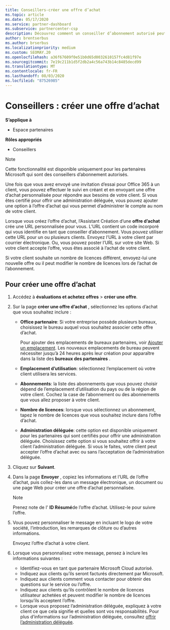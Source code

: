 ```yaml
---
title: Conseillers-créer une offre d’achat
ms.topic: article
ms.date: 05/17/2020
ms.service: partner-dashboard
ms.subservice: partnercenter-csp
description: Découvrez comment un conseiller d’abonnement autorisé peut utiliser l’espace partenaires pour créer une offre d’achat et une URL personnalisée à inclure dans les invitations à la version d’évaluation d’Office 365.
author: brentserbus
ms.author: brserbus
ms.localizationpriority: medium
ms.custom: SEOMAY.20
ms.openlocfilehash: a36f67609f0e51b0d65d0032610157fc4d81f97e
ms.sourcegitcommit: 7e19c211b1d5f2db2a4c56a743b14c8485decd99
ms.translationtype: MT
ms.contentlocale: fr-FR
ms.lasthandoff: 08/03/2020
ms.locfileid: "87526985"
---
```

# <a name="advisors-create-a-purchase-offer"></a>Conseillers : créer une offre d’achat

**S’applique à**

- Espace partenaires
 
**Rôles appropriés**

- Conseillers


> [!NOTE]
> Cette fonctionnalité est disponible uniquement pour les partenaires Microsoft qui sont des conseillers d’abonnement autorisés.

Une fois que vous avez envoyé une invitation d’essai pour Office 365 à un client, vous pouvez effectuer le suivi en créant et en envoyant une offre d’achat personnalisée pour répondre aux besoins de votre client. Si vous êtes certifié pour offrir une administration déléguée, vous pouvez ajouter une option à l’offre d’achat qui vous permet d’administrer le compte au nom de votre client.

Lorsque vous créez l’offre d’achat, l’Assistant Création d’une **offre d’achat** crée une URL personnalisée pour vous. L’URL contient un code incorporé qui vous identifie en tant que conseiller d’abonnement. Vous pouvez utiliser cette URL pour un ou plusieurs clients. Envoyez l’URL à votre client par courrier électronique. Ou, vous pouvez poster l’URL sur votre site Web. Si votre client accepte l’offre, vous êtes associé à l’achat de votre client.

Si votre client souhaite un nombre de licences différent, envoyez-lui une nouvelle offre ou il peut modifier le nombre de licences lors de l’achat de l’abonnement.

## <a name="to-create-a-purchase-offer"></a>Pour créer une offre d’achat

1. Accédez à **évaluations et achetez offres**  >  **créer une offre**.

2. Sur la page **créer une offre d’achat** , sélectionnez les options d’achat que vous souhaitez inclure :

    - **Office partenaire**: Si votre entreprise possède plusieurs bureaux, choisissez le bureau auquel vous souhaitez associer cette offre d’achat.

        Pour ajouter des emplacements de bureaux partenaires, voir [Ajouter un emplacement](manage-locations.md). Les nouveaux emplacements de bureau peuvent nécessiter jusqu’à 24 heures après leur création pour apparaître dans la liste des **bureaux des partenaires** .

    - **Emplacement d’utilisation**: sélectionnez l’emplacement où votre client utilisera les services.
    - **Abonnements**: la liste des abonnements que vous pouvez choisir dépend de l’emplacement d’utilisation du pays ou de la région de votre client. Cochez la case de l’abonnement ou des abonnements que vous allez proposer à votre client.
    - **Nombre de licences**: lorsque vous sélectionnez un abonnement, tapez le nombre de licences que vous souhaitez inclure dans l’offre d’achat.
    - **Administration déléguée**: cette option est disponible uniquement pour les partenaires qui sont certifiés pour offrir une administration déléguée. Choisissez cette option si vous souhaitez offrir à votre client l’administration déléguée. Si vous le faites, votre client peut accepter l’offre d’achat avec ou sans l’acceptation de l’administration déléguée.

3. Cliquez sur **Suivant**.

4. Dans la page **Envoyer** , copiez les informations et l’URL de l’offre d’achat, puis collez-les dans un message électronique, un document ou une page Web pour créer une offre d’achat personnalisée.

    > [!NOTE]
    > Prenez note de l' **ID Résumé**de l’offre d’achat. Utilisez-le pour suivre l’offre.

5. Vous pouvez personnaliser le message en incluant le logo de votre société, l’introduction, les remarques de clôture ou d’autres informations.

    Envoyez l’offre d’achat à votre client.

6. Lorsque vous personnalisez votre message, pensez à inclure les informations suivantes :

    - Identifiez-vous en tant que partenaire Microsoft Cloud autorisé.
    - Indiquez aux clients qu’ils seront facturés directement par Microsoft.
    - Indiquez aux clients comment vous contacter pour obtenir des questions sur le service ou l’offre.
    - Indiquez aux clients qu’ils contrôlent le nombre de licences utilisateur achetées et peuvent modifier le nombre de licences lorsqu’ils acceptent l’offre.
    - Lorsque vous proposez l’administration déléguée, expliquez à votre client ce que cela signifie et quelles sont vos responsabilités. Pour plus d’informations sur l’administration déléguée, consultez [offrir l’administration déléguée](customers-revoke-admin-privileges.md).
